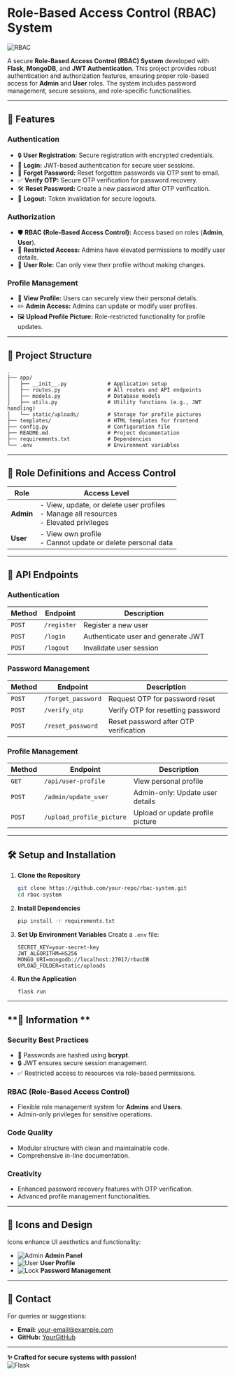 # **Role-Based Access Control (RBAC) System**

![RBAC](https://img.icons8.com/external-flat-juicy-fish/64/000000/external-rbac-user-interface-flat-flat-juicy-fish.png)

A secure **Role-Based Access Control (RBAC) System** developed with **Flask**, **MongoDB**, and **JWT Authentication**. This project provides robust authentication and authorization features, ensuring proper role-based access for **Admin** and **User** roles. The system includes password management, secure sessions, and role-specific functionalities. 

---

## **🚀 Features**

### **Authentication**
- 🔒 **User Registration:** Secure registration with encrypted credentials.
- 🔑 **Login:** JWT-based authentication for secure user sessions.
- 🔄 **Forget Password:** Reset forgotten passwords via OTP sent to email.
- ✅ **Verify OTP:** Secure OTP verification for password recovery.
- 🛠️ **Reset Password:** Create a new password after OTP verification.
- 🚪 **Logout:** Token invalidation for secure logouts.

### **Authorization**
- 🛡️ **RBAC (Role-Based Access Control):** Access based on roles (**Admin**, **User**).
- 🔐 **Restricted Access:** Admins have elevated permissions to modify user details.
- 👤 **User Role:** Can only view their profile without making changes.

### **Profile Management**
- 📄 **View Profile:** Users can securely view their personal details.
- ✏️ **Admin Access:** Admins can update or modify user profiles.
- 🖼️ **Upload Profile Picture:** Role-restricted functionality for profile updates.

---

## **📂 Project Structure**

```plaintext
.
├── app/
│   ├── __init__.py             # Application setup
│   ├── routes.py               # All routes and API endpoints
│   ├── models.py               # Database models
│   ├── utils.py                # Utility functions (e.g., JWT handling)
│   └── static/uploads/         # Storage for profile pictures
├── templates/                  # HTML templates for frontend
├── config.py                   # Configuration file
├── README.md                   # Project documentation
├── requirements.txt            # Dependencies
└── .env                        # Environment variables
```

---

## **🔑 Role Definitions and Access Control**

| **Role**   | **Access Level**                                                                             |
|------------|----------------------------------------------------------------------------------------------|
| **Admin**  | - View, update, or delete user profiles<br>- Manage all resources<br>- Elevated privileges   |
| **User**   | - View own profile<br>- Cannot update or delete personal data                                |

---

## **🔗 API Endpoints**

### **Authentication**
| **Method** | **Endpoint**          | **Description**                       |
|------------|-----------------------|---------------------------------------|
| `POST`     | `/register`           | Register a new user                   |
| `POST`     | `/login`              | Authenticate user and generate JWT    |
| `POST`     | `/logout`             | Invalidate user session               |

### **Password Management**
| **Method** | **Endpoint**           | **Description**                       |
|------------|------------------------|---------------------------------------|
| `POST`     | `/forget_password`     | Request OTP for password reset        |
| `POST`     | `/verify_otp`          | Verify OTP for resetting password     |
| `POST`     | `/reset_password`      | Reset password after OTP verification |

### **Profile Management**
| **Method** | **Endpoint**           | **Description**                       |
|------------|------------------------|---------------------------------------|
| `GET`      | `/api/user-profile`    | View personal profile                 |
| `POST`     | `/admin/update_user`   | Admin-only: Update user details       |
| `POST`     | `/upload_profile_picture` | Upload or update profile picture      |

---

## **🛠️ Setup and Installation**

1. **Clone the Repository**
   ```bash
   git clone https://github.com/your-repo/rbac-system.git
   cd rbac-system
   ```

2. **Install Dependencies**
   ```bash
   pip install -r requirements.txt
   ```

3. **Set Up Environment Variables**
   Create a `.env` file:
   ```plaintext
   SECRET_KEY=your-secret-key
   JWT_ALGORITHM=HS256
   MONGO_URI=mongodb://localhost:27017/rbacDB
   UPLOAD_FOLDER=static/uploads
   ```

4. **Run the Application**
   ```bash
   flask run
   ```

---

## **📜 Information **

### **Security Best Practices**
- 🔑 Passwords are hashed using **bcrypt**.
- 🔒 JWT ensures secure session management.
- ✅ Restricted access to resources via role-based permissions.

### **RBAC (Role-Based Access Control)**
- Flexible role management system for **Admins** and **Users**.
- Admin-only privileges for sensitive operations.

### **Code Quality**
- Modular structure with clean and maintainable code.
- Comprehensive in-line documentation.

### **Creativity**
- Enhanced password recovery features with OTP verification.
- Advanced profile management functionalities.

---

## **🎨 Icons and Design**
Icons enhance UI aesthetics and functionality:
- ![Admin](https://img.icons8.com/ios-filled/50/000000/admin-settings-male.png) **Admin Panel**
- ![User](https://img.icons8.com/ios-filled/50/000000/user.png) **User Profile**
- ![Lock](https://img.icons8.com/ios-filled/50/000000/lock.png) **Password Management**

---

## **📧 Contact**

For queries or suggestions:
- **Email:** your-email@example.com
- **GitHub:** [YourGitHub](https://github.com/YourGitHub)

---

**✨ Crafted for secure systems with passion!**  
![Flask](https://img.icons8.com/ios-filled/50/000000/flask.png)